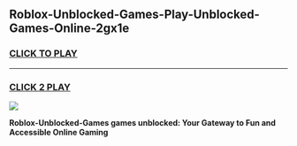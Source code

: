 
## Roblox-Unblocked-Games-Play-Unblocked-Games-Online-2gx1e
<h3>
<a href="https://premium76.site?title=Roblox-Unblocked-Games&ref=25A">CLICK TO PLAY</a></h3>
<hr>

<h3>
<a href="https://premium76.site?title=Roblox-Unblocked-Games&ref=25A">CLICK 2 PLAY</a>
  
</h3>

<a href="https://premium76.site?title=Roblox-Unblocked-Games&ref=25A"><img src="https://clearcache.store/games.png"></a>


**Roblox-Unblocked-Games games unblocked: Your Gateway to Fun and Accessible Online Gaming**

